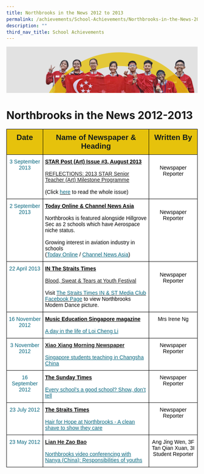 ```yaml
---
title: Northbrooks in the News 2012 to 2013
permalink: /achievements/School-Achievements/Northbrooks-in-the-News-2012-2013/
description: ""
third_nav_title: School Achievements
---
```

![](/images/achievements.jpg)

Northbrooks in the News 2012-2013
=================================


<style type="text/css">
.tg  {border-collapse:collapse;border-spacing:0;}
.tg td{border-color:black;border-style:solid;border-width:1px;font-family:Arial, sans-serif;font-size:14px;
  overflow:hidden;padding:10px 5px;word-break:normal;}
.tg th{border-color:black;border-style:solid;border-width:1px;font-family:Arial, sans-serif;font-size:14px;
  font-weight:normal;overflow:hidden;padding:10px 5px;word-break:normal;}
.tg .tg-wvsv{background-color:#E6C20C;color:#141D1C;font-size:20px;font-weight:bold;text-align:center;vertical-align:top}
.tg .tg-norj{background-color:#FFF;color:#06667E;font-weight:bold;text-align:center;vertical-align:top}
.tg .tg-ktyi{background-color:#FFF;text-align:left;vertical-align:top}
.tg .tg-7yig{background-color:#FFF;text-align:center;vertical-align:top}
</style>
<table class="tg">
<thead>
  <tr>
    <th class="tg-wvsv">Date<br></th>
    <th class="tg-wvsv">Name of Newspaper &amp; Heading</th>
    <th class="tg-wvsv">Written By<br></th>
  </tr>
</thead>
<tbody>
  <tr>
    <td class="tg-norj"><span style="font-weight:500;color:#06667E"> 3 September 2013</span></td>
    <td class="tg-ktyi"><span style="font-weight:bold;text-decoration:underline;color:#000">STAR Post (Art) Issue #3, August 2013</span><br><br><a href="https://northbrookssec-moe-edu-sg.cwp-stg.sg/qql/slot/u162/Achievements/NB%20in%20the%20News/2012-2013%20NB%20in%20the%20News/2012-2013%20NB%20in%20the%20News/2013%20STAR%20Senior%20Teacher%20(Art)%20Milestone%20Programme.pdf" target="_blank" rel="noopener noreferrer"><span style="text-decoration:underline">REFLECTIONS: 2013 STAR Senior Teacher (Art) Milestone Programme</span></a><br><span style="color:#000"> </span><br><span style="color:#000">(Click</span> <a href="https://northbrookssec-moe-edu-sg.cwp-stg.sg/qql/slot/u162/Achievements/NB%20in%20the%20News/2012-2013%20NB%20in%20the%20News/2012-2013%20NB%20in%20the%20News/STARpost_Art_Aug_2013.pdf" target="_blank" rel="noopener noreferrer"><span style="color:#06667E">here</span></a> <span style="color:#000">to read the whole issue)</span></td>
    <td class="tg-7yig"><span style="color:#000"> </span><br><span style="color:#000">Newspaper Reporter</span><br><span style="font-weight:400;color:#000"> </span></td>
  </tr>
  <tr>
    <td class="tg-norj"><span style="font-weight:500;color:#06667E"> 2 September 2013</span></td>
    <td class="tg-ktyi"><span style="font-weight:bold;text-decoration:underline;color:#000">Today Online &amp;</span><span style="font-weight:bold;text-decoration:underline"> </span><span style="font-weight:bold;text-decoration:underline;color:#000">Channel News Asia</span><br><br><span style="color:#000">Northbrooks is featured alongside Hillgrove Sec as 2 schools which have Aerospace niche status.</span><br><br><span style="color:#000">Growing interest in aviation industry in schools</span><br><span style="color:#000">(</span><a href="http://www.todayonline.com/singapore/growing-interest-aviation-industry-schools" target="_blank" rel="noopener noreferrer"><span style="text-decoration:underline;color:#06667E">Today Online</span></a> <span style="color:#000">/ </span><a href="http://www.channelnewsasia.com/news/singapore/growing-interest-in/798670.html" target="_blank" rel="noopener noreferrer"><span style="text-decoration:underline;color:#06667E">Channel News Asia</span></a><span style="color:#000">)</span></td>
    <td class="tg-7yig"><span style="color:#000"> </span><br><span style="color:#000">Newspaper Reporter</span><br><span style="font-weight:400;color:#000"> </span></td>
  </tr>
  <tr>
    <td class="tg-norj"><span style="font-weight:500;color:#06667E"> 22 April 2013</span></td>
    <td class="tg-ktyi"><span style="font-weight:bold;text-decoration:underline;color:#000">IN The Straits Times</span><br><br><a href="https://northbrookssec-moe-edu-sg.cwp-stg.sg/qql/slot/u162/Achievements/NB%20in%20the%20News/2012-2013%20NB%20in%20the%20News/2012-2013%20NB%20in%20the%20News/IN_The%20Straits%20Times_Mon22Apr2013_BloodSweat&TearsatSYF.jpg" target="_blank" rel="noopener noreferrer"><span style="text-decoration:underline">Blood, Sweat &amp; Tears at Youth Festival</span></a><br><br><span style="color:#000">Visit</span> <a href="https://www.facebook.com/innies/photos_stream#!/photo.php?fbid=10151384562936024&set=pb.183308116023.-2207520000.1367885644.&type=3&theater" target="_blank" rel="noopener noreferrer"><span style="color:#06667E">The Straits Times IN &amp; ST Media Club Facebook Page</span></a><span style="color:#000">  to view Northbrooks Modern Dance picture.</span></td>
    <td class="tg-7yig"><span style="color:#000"> </span><br><span style="color:#000">Newspaper Reporter</span><br><span style="font-weight:400;color:#000"> </span></td>
  </tr>
  <tr>
    <td class="tg-norj"><span style="font-weight:500;color:#06667E">16 November 2012 </span></td>
    <td class="tg-ktyi"><span style="font-weight:bold;text-decoration:underline;color:#000">Music Education Singapore magazine</span><br><br><a href="https://northbrookssec-moe-edu-sg.cwp-stg.sg/qql/slot/u162/Achievements/NB%20in%20the%20News/2012-2013%20NB%20in%20the%20News/2012-2013%20NB%20in%20the%20News/Loi%20Cheng%20Li%20Article.pdf" target="_blank" rel="noopener noreferrer"><span style="text-decoration:underline;color:#06667E">A day in the life of Loi Cheng Li</span></a></td>
    <td class="tg-7yig"><span style="color:#000">Mrs Irene Ng</span></td>
  </tr>
  <tr>
    <td class="tg-norj"><span style="font-weight:500;color:#06667E"> 3 November 2012</span></td>
    <td class="tg-ktyi"><span style="font-weight:bold;text-decoration:underline">Xiao Xiang Morning Newspaper</span><br><br><a href="http://xxcb.cn/show.asp?id=1202650" target="_blank" rel="noopener noreferrer"><span style="text-decoration:underline;color:#06667E">Singapore students teaching in Changsha China</span></a></td>
    <td class="tg-7yig"><span style="color:#000">Newspaper Reporter</span></td>
  </tr>
  <tr>
    <td class="tg-norj"><span style="font-weight:500;color:#06667E"> 16 September 2012</span></td>
    <td class="tg-ktyi"><span style="font-weight:bold;text-decoration:underline;color:#000">The Sunday Times</span><br><br><a href="https://northbrookssec-moe-edu-sg.cwp-stg.sg/qql/slot/u162/Achievements/NB%20in%20the%20News/2012-2013%20NB%20in%20the%20News/2012-2013%20NB%20in%20the%20News/Every-schools-a-good-school-show-dont-tell.pdf" target="_blank" rel="noopener noreferrer"><span style="text-decoration:underline;color:#06667E">Every school’s a good school? Show, don’t tell</span></a></td>
    <td class="tg-7yig"><span style="color:#000">Newspaper Reporter</span></td>
  </tr>
  <tr>
    <td class="tg-norj"><span style="font-weight:500;color:#06667E"> 23 July 2012</span></td>
    <td class="tg-ktyi"><span style="font-weight:bold;text-decoration:underline;color:#000">The Straits Times</span><br><br><a href="https://northbrookssec-moe-edu-sg.cwp-stg.sg/qql/slot/u162/Achievements/NB%20in%20the%20News/2012-2013%20NB%20in%20the%20News/2012-2013%20NB%20in%20the%20News/July_23_IN.pdf" target="_blank" rel="noopener noreferrer"><span style="text-decoration:underline;color:#06667E">Hair for Hope at Northbrooks - A clean shave to show they care</span></a></td>
    <td class="tg-7yig"><span style="color:#000">Newspaper Reporter</span></td>
  </tr>
  <tr>
    <td class="tg-norj"><span style="font-weight:500;color:#06667E">23 May 2012</span></td>
    <td class="tg-ktyi"><span style="font-weight:bold;text-decoration:underline">Lian He Zao Bao</span><br><br><a href="https://northbrookssec-moe-edu-sg.cwp-stg.sg/qql/slot/u162/Achievements/NB%20in%20the%20News/2012-2013%20NB%20in%20the%20News/2012-2013%20NB%20in%20the%20News/newspaper.jpg" target="_blank" rel="noopener noreferrer"><span style="text-decoration:underline;color:#06667E">Northbrooks video conferencing with Nanya (China): Responsibilities of youths</span></a><span style="text-decoration:underline;color:#000;background-color:#FFF"> </span></td>
    <td class="tg-7yig"><span style="color:#000">Ang Jing Wen, 3F</span><br><span style="color:#000">Tan Qian Xuan, 3I </span><span style="font-weight:400;color:#000">Student Reporter </span></td>
  </tr>
</tbody>
</table>